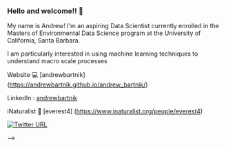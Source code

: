 ### Hello and welcome!! 👋

My name is Andrew! I'm an aspiring Data Scientist currently enrolled in the Masters of Environmental Data Science program at the University of California, Santa Barbara. 


I am particularly interested in using machine learning techniques to understand macro scale processes


Website 💻 [andrewbartnik] (https://andrewbartnik.github.io/andrew_bartnik/) 


LinkedIn : [andrewbartnik](https://www.linkedin.com/in/andrewbartnik/) 


iNaturalist 🐊 [everest4] (https://www.inaturalist.org/people/everest4)


[![Twitter URL](https://img.shields.io/twitter/url/https/twitter.com/andrew_bartnik.svg?style=social&label=Follow%20%40andrew_bartnik)](https://twitter.com/andrew_bartnik)

-->
